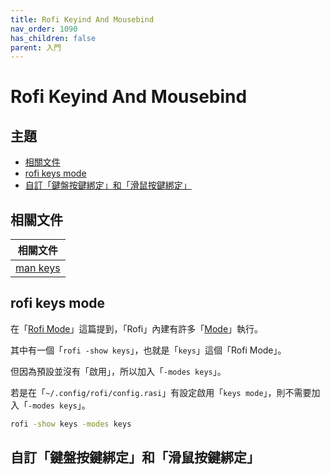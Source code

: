 ```yaml
---
title: Rofi Keyind And Mousebind
nav_order: 1090
has_children: false
parent: 入門
---
```



# Rofi Keyind And Mousebind




## 主題

* [相關文件](#相關文件)
* [rofi keys mode](#rofi-keys-mode)
* [自訂「鍵盤按鍵綁定」和「滑鼠按鍵綁定」](#自訂鍵盤按鍵綁定和滑鼠按鍵綁定)




## 相關文件

| 相關文件 |
| ------- |
| [man keys](https://github.com/davatorium/rofi/blob/next/doc/rofi-keys.5.markdown) |




## rofi keys mode

在「[Rofi Mode](https://samwhelp.github.io/note-about-rofi/read/start/rofi-mode.html)」這篇提到，「Rofi」內建有許多「[Mode](https://github.com/davatorium/rofi/blob/next/doc/rofi.1.markdown#available-modes)」執行。

其中有一個「`rofi -show keys`」，也就是「`keys`」這個「Rofi Mode」。

但因為預設並沒有「啟用」，所以加入「`-modes keys`」。

若是在「`~/.config/rofi/config.rasi`」有設定啟用「`keys mode`」，則不需要加入「`-modes keys`」。

``` sh
rofi -show keys -modes keys
```



## 自訂「鍵盤按鍵綁定」和「滑鼠按鍵綁定」

